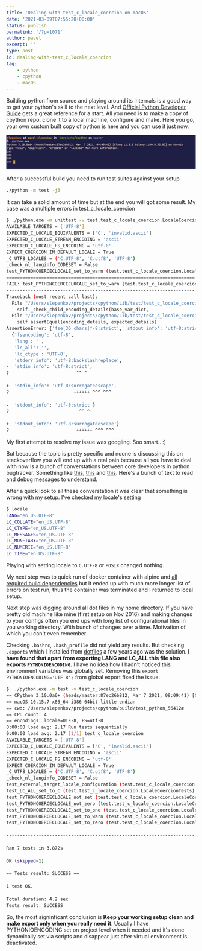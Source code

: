 ```yaml
---
title: 'Dealing with test_c_locale_coercion on macOS'
date: '2021-03-09T07:55:20+00:00'
status: publish
permalink: '/?p=1071'
author: pavel
excerpt: ''
type: post
id: dealing-with-test_c_locale_coercion
tag:
    - python
    - cpython
    - macOS
---
```


Building python from source and playing around its internals is a good way to get your python's skill to the next level.
And [Official Python Developer Guide](https://devguide.python.org) gets a great reference for a start. All you need is to make a copy of cpython repo, clone it to a local machine, configure and make. Here you go, your own custom built copy of python is here and you can use it just now.

![](/images/p1071/1.png)

After a successful build you need to run test suites against your setup

```bash
./python -m test -j3
```
It can take a solid amount of time but at the end you will got some result. My case was a multiple errors in test_c_locale_coercion

```bash
$ ./python.exe -m unittest -v test.test_c_locale_coercion.LocaleCoercionTests.test_PYTHONCOERCECLOCALE_set_to_warn
AVAILABLE_TARGETS = ['UTF-8']
EXPECTED_C_LOCALE_EQUIVALENTS = ['C', 'invalid.ascii']
EXPECTED_C_LOCALE_STREAM_ENCODING = 'ascii'
EXPECTED_C_LOCALE_FS_ENCODING = 'utf-8'
EXPECT_COERCION_IN_DEFAULT_LOCALE = True
_C_UTF8_LOCALES = ('C.UTF-8', 'C.utf8', 'UTF-8')
_check_nl_langinfo_CODESET = False
test_PYTHONCOERCECLOCALE_set_to_warn (test.test_c_locale_coercion.LocaleCoercionTests) ...
======================================================================
FAIL: test_PYTHONCOERCECLOCALE_set_to_warn (test.test_c_locale_coercion.LocaleCoercionTests) (default_locale=True, PYTHONCOERCECLOCALE='warn')
----------------------------------------------------------------------
Traceback (most recent call last):
  File "/Users/slepenkov/projects/cpython/Lib/test/test_c_locale_coercion.py", line 340, in _check_c_locale_coercion
    self._check_child_encoding_details(base_var_dict,
  File "/Users/slepenkov/projects/cpython/Lib/test/test_c_locale_coercion.py", line 230, in _check_child_encoding_details
    self.assertEqual(encoding_details, expected_details)
AssertionError: {'fse[36 chars]f-8:strict', 'stdout_info': 'utf-8:strict', 's[80 chars]: ''} != {'fse[36 chars]f-8:surrogateescape', 'stdout_info': 'utf-8:su[98 chars]: ''}
  {'fsencoding': 'utf-8',
   'lang': '',
   'lc_all': '',
   'lc_ctype': 'UTF-8',
   'stderr_info': 'utf-8:backslashreplace',
-  'stdin_info': 'utf-8:strict',
?                         ^^ ^

+  'stdin_info': 'utf-8:surrogateescape',
?                        ++++++ ^^^ ^^^

-  'stdout_info': 'utf-8:strict'}
?                          ^^ ^

+  'stdout_info': 'utf-8:surrogateescape'}
?                         ++++++ ^^^ ^^^
```

My first attempt to resolve my issue was googling. Soo smart.. :)

But because the topic is pretty specific and noone is discussing this on stackoverflow you will end up with a real pain because all you have to deal with now is a bunch of converstations between core developers in python bugtracker.
Something like [this](https://bugs.python.org/issue41700), [this](https://bugs.python.org/issue32002) and [this](https://bugs.python.org/issue30672). Here's a bunch of text to read and debug messages to understand.

After a quick look to all these converstation it was clear that something is wrong with my setup. I've checked my locale's setting

```bash
$ locale
LANG="en_US.UTF-8"
LC_COLLATE="en_US.UTF-8"
LC_CTYPE="en_US.UTF-8"
LC_MESSAGES="en_US.UTF-8"
LC_MONETARY="en_US.UTF-8"
LC_NUMERIC="en_US.UTF-8"
LC_TIME="en_US.UTF-8"
```
Playing with setting locale to `C.UTF-8` or `POSIX` changed nothing.

My next step was to quick run of docker container with alpine and [all required build dependencies](https://devguide.python.org/setup/#build-dependencies) but it ended up with much more longer list of errors on test run, thus the container was terminated and I returned to local setup.

Next step was digging around all dot files in my home directory. If you have pretty old machine like mine (first setup on Nov 2016) and making changes to your configs often you end ups with long list of configurational files in you working directory. With bunch of changes over a time. Motivation of which you can't even remember.

Checking `.bashrc`, `.bash_profile` did not yield any results. But checking `.exports` which I installed from [dotfiles](https://github.com/mathiasbynens/dotfiles/blob/main/.exports) a few years ago was the solution. **I have found that apart from exporting LANG and LC_ALL this file also exports `PYTHONIOENCODING`.** I have no idea how I hadn't noticed this environment variables was globally set. Removing this `export PYTHONIOENCODING='UTF-8';` from global export fixed the issue.

```bash
$  ./python.exe -m test -v test_c_locale_coercion
== CPython 3.10.0a6+ (heads/master:87ec26b812, Mar 7 2021, 09:09:41) [Clang 11.0.0 (clang-1100.0.33.8)]
== macOS-10.15.7-x86_64-i386-64bit little-endian
== cwd: /Users/slepenkov/projects/cpython/build/test_python_56412æ
== CPU count: 4
== encodings: locale=UTF-8, FS=utf-8
0:00:00 load avg: 2.17 Run tests sequentially
0:00:00 load avg: 2.17 [1/1] test_c_locale_coercion
AVAILABLE_TARGETS = ['UTF-8']
EXPECTED_C_LOCALE_EQUIVALENTS = ['C', 'invalid.ascii']
EXPECTED_C_LOCALE_STREAM_ENCODING = 'ascii'
EXPECTED_C_LOCALE_FS_ENCODING = 'utf-8'
EXPECT_COERCION_IN_DEFAULT_LOCALE = True
_C_UTF8_LOCALES = ('C.UTF-8', 'C.utf8', 'UTF-8')
_check_nl_langinfo_CODESET = False
test_external_target_locale_configuration (test.test_c_locale_coercion.LocaleConfigurationTests) ... ok
test_LC_ALL_set_to_C (test.test_c_locale_coercion.LocaleCoercionTests) ... ok
test_PYTHONCOERCECLOCALE_not_set (test.test_c_locale_coercion.LocaleCoercionTests) ... ok
test_PYTHONCOERCECLOCALE_not_zero (test.test_c_locale_coercion.LocaleCoercionTests) ... ok
test_PYTHONCOERCECLOCALE_set_to_one (test.test_c_locale_coercion.LocaleCoercionTests) ... skipped 'coerced LC_CTYPE locale: UTF-8'
test_PYTHONCOERCECLOCALE_set_to_warn (test.test_c_locale_coercion.LocaleCoercionTests) ... ok
test_PYTHONCOERCECLOCALE_set_to_zero (test.test_c_locale_coercion.LocaleCoercionTests) ... ok

----------------------------------------------------------------------

Ran 7 tests in 3.872s

OK (skipped=1)

== Tests result: SUCCESS ==

1 test OK.

Total duration: 4.2 sec
Tests result: SUCCESS
```

So, the most signinficant conclusion is **Keep your working setup clean and make export only when you really need it**. Usually I have PYTHONIOENCODING set on project level when it needed and it's done dynamically set via scripts and disappear just after virtual environment is deactivated.

